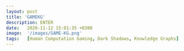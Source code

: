 ```yaml
---
layout: post
title: 'GAMEKG'
description: ENTER
date:   2020-11-12 15:01:35 +0300
image:  '/images/GAME-KG.png'
tags:   [Human Computation Gaming, Dark Shadows, Knowledge Graphs]
---
```

